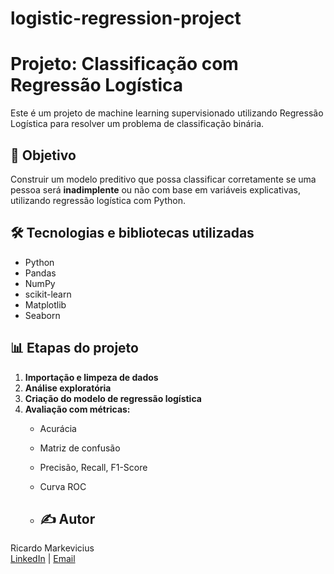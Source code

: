 # logistic-regression-project
# Projeto: Classificação com Regressão Logística

Este é um projeto de machine learning supervisionado utilizando Regressão Logística para resolver um problema de classificação binária.

## 📌 Objetivo

Construir um modelo preditivo que possa classificar corretamente se uma pessoa será **inadimplente** ou não com base em variáveis explicativas, utilizando regressão logística com Python.

## 🛠 Tecnologias e bibliotecas utilizadas

- Python
- Pandas
- NumPy
- scikit-learn
- Matplotlib
- Seaborn

## 📊 Etapas do projeto

1. **Importação e limpeza de dados**
2. **Análise exploratória**
3. **Criação do modelo de regressão logística**
4. **Avaliação com métricas:**
   - Acurácia
   - Matriz de confusão
   - Precisão, Recall, F1-Score
   - Curva ROC
  
   - ## ✍️ Autor

Ricardo Markevicius  
[LinkedIn](https://www.linkedin.com/in/ricardo-markevicius23/) | [Email](mailto:markeviciusricardo@gmail.com)
